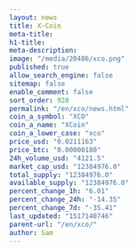 ```yaml
---
layout: news
title: X-Coin
meta-title: 
h1-title: 
meta-description: 
image: "/media/20486/xco.png"
published: true
allow_search_engine: false
sitemap: false
enable_comment: false
sort_order: 920
permalink: "/en/xco/news.html"
coin_a_symbol: "XCO"
coin_a_name: "XCoin"
coin_a_lower_case: "xco"
price_usd: "0.0211163"
price_btc: "0.00000180"
24h_volume_usd: "4121.5"
market_cap_usd: "12384976.0"
total_supply: "12384976.0"
available_supply: "12384976.0"
percent_change_1h: "6.01"
percent_change_24h: "-14.35"
percent_change_7d: "-35.41"
last_updated: "1517140746"
parent-url: "/en/xco/"
author: Sam
---
```


